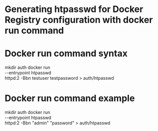 # Generating htpasswd for Docker Registry configuration with docker run command

# Docker run command syntax
mkdir auth
docker run \
 --entrypoint htpasswd \
 httpd:2 -Bbn testuser testpassword > auth/htpasswd

# Docker run command example
mkdir auth
docker run \
 --entrypoint htpasswd \
 httpd:2 -Bbn "admin" "password" > auth/htpasswd

